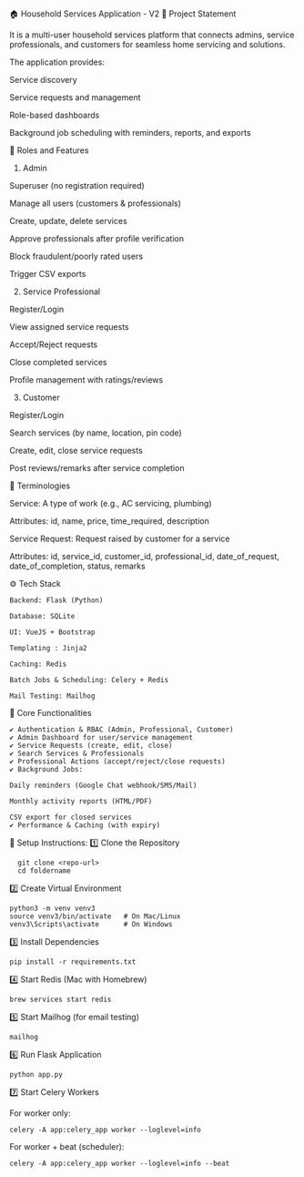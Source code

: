 🏠 Household Services Application - V2
📌 Project Statement

It is a multi-user household services platform that connects admins, service professionals, and customers for seamless home servicing and solutions.

The application provides:

  Service discovery
  
  Service requests and management
  
  Role-based dashboards
  
  Background job scheduling with reminders, reports, and exports

👥 Roles and Features
1. Admin

  Superuser (no registration required)
  
  Manage all users (customers & professionals)
  
  Create, update, delete services
  
  Approve professionals after profile verification
  
  Block fraudulent/poorly rated users
  
  Trigger CSV exports

2. Service Professional

  Register/Login
  
  View assigned service requests
  
  Accept/Reject requests
  
  Close completed services
  
  Profile management with ratings/reviews

3. Customer

  Register/Login
  
  Search services (by name, location, pin code)
  
  Create, edit, close service requests
  
  Post reviews/remarks after service completion

📂 Terminologies

  Service: A type of work (e.g., AC servicing, plumbing)
  
  Attributes: id, name, price, time_required, description
  
  Service Request: Request raised by customer for a service
  
  Attributes: id, service_id, customer_id, professional_id, date_of_request, date_of_completion, status, remarks

⚙️ Tech Stack

    Backend: Flask (Python)
    
    Database: SQLite
    
    UI: VueJS + Bootstrap 
    
    Templating : Jinja2
    
    Caching: Redis
    
    Batch Jobs & Scheduling: Celery + Redis
  
    Mail Testing: Mailhog

📌 Core Functionalities

    ✔️ Authentication & RBAC (Admin, Professional, Customer)
    ✔️ Admin Dashboard for user/service management
    ✔️ Service Requests (create, edit, close)
    ✔️ Search Services & Professionals
    ✔️ Professional Actions (accept/reject/close requests)
    ✔️ Background Jobs:
    
    Daily reminders (Google Chat webhook/SMS/Mail)
    
    Monthly activity reports (HTML/PDF)
    
    CSV export for closed services
    ✔️ Performance & Caching (with expiry)

🚀 Setup Instructions:
  1️⃣ Clone the Repository
  
      git clone <repo-url>
      cd foldername

2️⃣ Create Virtual Environment

    python3 -m venv venv3
    source venv3/bin/activate   # On Mac/Linux
    venv3\Scripts\activate      # On Windows

3️⃣ Install Dependencies

    pip install -r requirements.txt

4️⃣ Start Redis (Mac with Homebrew)

    brew services start redis

5️⃣ Start Mailhog (for email testing)

    mailhog

6️⃣ Run Flask Application

    python app.py

7️⃣ Start Celery Workers

  For worker only:

    celery -A app:celery_app worker --loglevel=info


  For worker + beat (scheduler):

    celery -A app:celery_app worker --loglevel=info --beat
